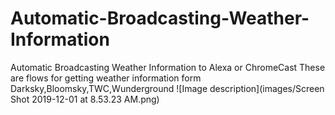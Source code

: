 # Automatic-Broadcasting-Weather-Information
Automatic Broadcasting Weather Information to Alexa or ChromeCast 
These are flows for getting weather information form Darksky,Bloomsky,TWC,Wunderground
![Image description](images/Screen Shot 2019-12-01 at 8.53.23 AM.png)

